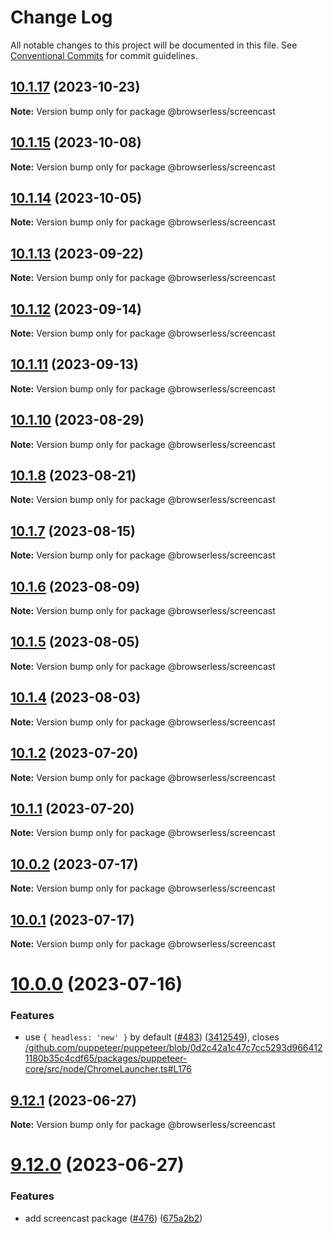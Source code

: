 # Change Log

All notable changes to this project will be documented in this file.
See [Conventional Commits](https://conventionalcommits.org) for commit guidelines.

## [10.1.17](https://github.com/microlinkhq/browserless/compare/v10.1.16...v10.1.17) (2023-10-23)

**Note:** Version bump only for package @browserless/screencast

## [10.1.15](https://github.com/microlinkhq/browserless/compare/v10.1.14...v10.1.15) (2023-10-08)

**Note:** Version bump only for package @browserless/screencast

## [10.1.14](https://github.com/microlinkhq/browserless/compare/v10.1.13...v10.1.14) (2023-10-05)

**Note:** Version bump only for package @browserless/screencast

## [10.1.13](https://github.com/microlinkhq/browserless/compare/v10.1.12...v10.1.13) (2023-09-22)

**Note:** Version bump only for package @browserless/screencast

## [10.1.12](https://github.com/microlinkhq/browserless/compare/v10.1.11...v10.1.12) (2023-09-14)

**Note:** Version bump only for package @browserless/screencast

## [10.1.11](https://github.com/microlinkhq/browserless/compare/v10.1.10...v10.1.11) (2023-09-13)

**Note:** Version bump only for package @browserless/screencast

## [10.1.10](https://github.com/microlinkhq/browserless/compare/v10.1.9...v10.1.10) (2023-08-29)

**Note:** Version bump only for package @browserless/screencast

## [10.1.8](https://github.com/microlinkhq/browserless/compare/v10.1.7...v10.1.8) (2023-08-21)

**Note:** Version bump only for package @browserless/screencast

## [10.1.7](https://github.com/microlinkhq/browserless/compare/v10.1.6...v10.1.7) (2023-08-15)

**Note:** Version bump only for package @browserless/screencast

## [10.1.6](https://github.com/microlinkhq/browserless/compare/v10.1.5...v10.1.6) (2023-08-09)

**Note:** Version bump only for package @browserless/screencast

## [10.1.5](https://github.com/microlinkhq/browserless/compare/v10.1.4...v10.1.5) (2023-08-05)

**Note:** Version bump only for package @browserless/screencast

## [10.1.4](https://github.com/microlinkhq/browserless/compare/v10.1.3...v10.1.4) (2023-08-03)

**Note:** Version bump only for package @browserless/screencast

## [10.1.2](https://github.com/microlinkhq/browserless/compare/v10.1.1...v10.1.2) (2023-07-20)

**Note:** Version bump only for package @browserless/screencast

## [10.1.1](https://github.com/microlinkhq/browserless/compare/v10.1.0...v10.1.1) (2023-07-20)

**Note:** Version bump only for package @browserless/screencast

## [10.0.2](https://github.com/microlinkhq/browserless/compare/v10.0.1...v10.0.2) (2023-07-17)

**Note:** Version bump only for package @browserless/screencast

## [10.0.1](https://github.com/microlinkhq/browserless/compare/v10.0.0...v10.0.1) (2023-07-17)

**Note:** Version bump only for package @browserless/screencast

# [10.0.0](https://github.com/microlinkhq/browserless/compare/v9.12.4...v10.0.0) (2023-07-16)

### Features

* use `{ headless: 'new' }` by default ([#483](https://github.com/microlinkhq/browserless/issues/483)) ([3412549](https://github.com/microlinkhq/browserless/commit/3412549d54e9c029f336250cb6aca610a5fac614)), closes [/github.com/puppeteer/puppeteer/blob/0d2c42a1c47c7cc5293d9664121180b35c4cdf65/packages/puppeteer-core/src/node/ChromeLauncher.ts#L176](https://github.com//github.com/puppeteer/puppeteer/blob/0d2c42a1c47c7cc5293d9664121180b35c4cdf65/packages/puppeteer-core/src/node/ChromeLauncher.ts/issues/L176)

## [9.12.1](https://github.com/microlinkhq/browserless/compare/v9.12.0...v9.12.1) (2023-06-27)

**Note:** Version bump only for package @browserless/screencast

# [9.12.0](https://github.com/microlinkhq/browserless/compare/v9.11.5...v9.12.0) (2023-06-27)

### Features

* add screencast package ([#476](https://github.com/microlinkhq/browserless/issues/476)) ([675a2b2](https://github.com/microlinkhq/browserless/commit/675a2b275c39331bb1f0665542b4d05780adb860))
